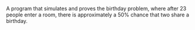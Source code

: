 A program that simulates and proves the birthday problem, where after 23 people enter a room, there is approximately a 50% chance that two share a birthday.